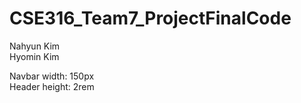 # CSE316_Team7_ProjectFinalCode
Nahyun Kim
<br>
Hyomin Kim

Navbar width: 150px
<br>
Header height: 2rem